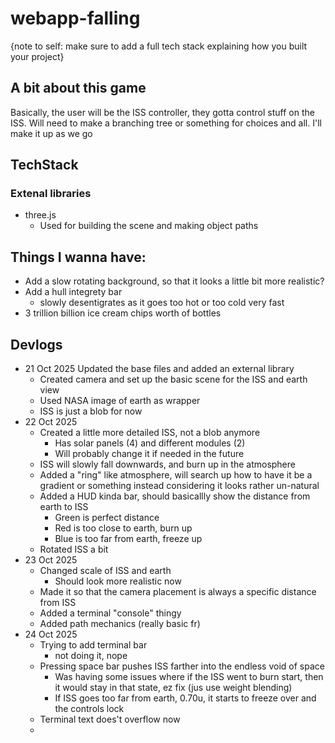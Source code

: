 # webapp-falling

{note to self: make sure to add a full tech stack explaining how you built your project}

## A bit about this game

Basically, the user will be the ISS controller, they gotta control stuff on the ISS. Will need to make a branching tree or something for choices and all. I'll make it up as we go

## TechStack
### Extenal libraries
* three.js
    * Used for building the scene and making object paths
    

## Things I wanna have:

* Add a slow rotating background, so that it looks a little bit more realistic?
* Add a hull integrety bar
    * slowly desentigrates as it goes too hot or too cold very fast
* 3 trillion billion ice cream chips worth of bottles

## Devlogs

* 21 Oct 2025
     Updated the base files and added an external library
    * Created camera and set up the basic scene for the ISS and earth view
    * Used NASA image of earth as wrapper
    * ISS is just a blob for now
* 22 Oct 2025
    * Created a little more detailed ISS, not a blob anymore
        * Has solar panels (4) and different modules (2)
        * Will probably change it if needed in the future
    * ISS will slowly fall downwards, and burn up in the atmosphere
    * Added a "ring" like atmosphere, will search up how to have it be a gradient or something instead considering it looks rather un-natural
    * Added a HUD kinda bar, should basicallly show the distance from earth to ISS
        * Green is perfect distance
        * Red is too close to earth, burn up
        * Blue is too far from earth, freeze up
    * Rotated ISS a bit
* 23 Oct 2025
    * Changed scale of ISS and earth
        * Should look more realistic now
    * Made it so that the camera placement is always a specific distance from ISS
    * Added a terminal "console" thingy
    * Added path mechanics (really basic fr)
* 24 Oct 2025
    * Trying to add terminal bar
        * not doing it, nope
    * Pressing space bar pushes ISS farther into the endless void of space
        * Was having some issues where if the ISS went to burn start, then it would stay in that state, ez fix (jus use weight blending)
        * If ISS goes too far from earth, 0.70u, it starts to freeze over and the controls lock
    * Terminal text does't overflow now
    * 